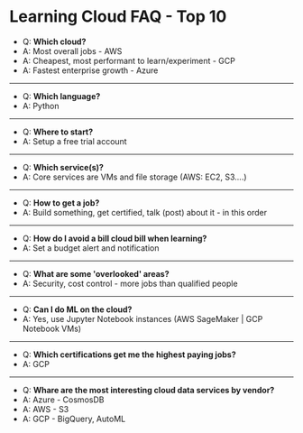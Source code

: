 # Learning Cloud FAQ - Top 10

- Q: **Which cloud?**
- A: Most overall jobs - AWS
- A: Cheapest, most performant to learn/experiment - GCP 
- A: Fastest enterprise growth - Azure

---

- Q: **Which language?**
- A: Python
---

- Q: **Where to start?**
- A: Setup a free trial account
---

- Q: **Which service(s)?**
- A: Core services are VMs and file storage (AWS: EC2, S3....)
---

- Q: **How to get a job?**
- A: Build something, get certified, talk (post) about it - in this order
---

- Q: **How do I avoid a bill cloud bill when learning?**
- A: Set a budget alert and notification
---

- Q: **What are some 'overlooked' areas?**
- A: Security, cost control - more jobs than qualified people
---

- Q: **Can I do ML on the cloud?**
- A: Yes, use Jupyter Notebook instances (AWS SageMaker | GCP Notebook VMs)
---
- Q: **Which certifications get me the highest paying jobs?**
- A: GCP
---
- Q: **Whare are the most interesting cloud data services by vendor?**
- A: Azure - CosmosDB
- A: AWS - S3
- A: GCP - BigQuery, AutoML
